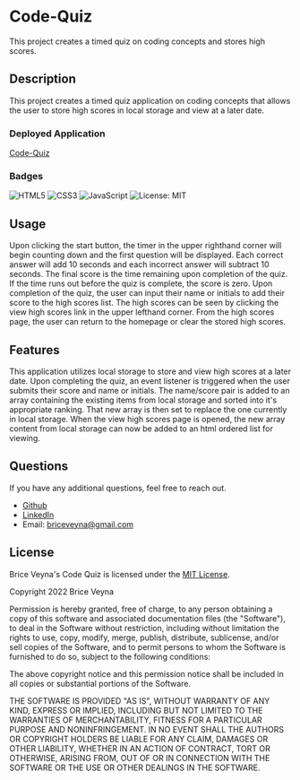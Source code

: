 # Code-Quiz
This project creates a timed quiz on coding concepts and stores high scores.

## Description
This project creates a timed quiz application on coding concepts that allows the user to store high scores in local storage and view at a later date.

### Deployed Application
[Code-Quiz](https://briceveyna.github.io/Code-Quiz/)

### Badges
![HTML5](https://img.shields.io/badge/html5-%23E34F26.svg?style=for-the-badge&logo=html5&logoColor=white) ![CSS3](https://img.shields.io/badge/css3-%231572B6.svg?style=for-the-badge&logo=css3&logoColor=white) ![JavaScript](https://img.shields.io/badge/javascript-%23323330.svg?style=for-the-badge&logo=javascript&logoColor=%23F7DF1E) ![License: MIT](https://img.shields.io/badge/License-MIT-yellow.svg)

## Usage
Upon clicking the start button, the timer in the upper righthand corner will begin counting down and the first question will be displayed. Each correct answer will add 10 seconds and each incorrect answer will subtract 10 seconds. The final score is the time remaining upon completion of the quiz. If the time runs out before the quiz is complete, the score is zero. Upon completion of the quiz, the user can input their name or initials to add their score to the high scores list. The high scores can be seen by clicking the view high scores link in the upper lefthand corner. From the high scores page, the user can return to the homepage or clear the stored high scores.

## Features
This application utilizes local storage to store and view high scores at a later date. Upon completing the quiz, an event listener is triggered when the user submits their score and name or initials. The name/score pair is added to an array containing the existing items from local storage and sorted into it's appropriate ranking. That new array is then set to replace the one currently in local storage. When the view high scores page is opened, the new array content from local storage can now be added to an html ordered list for viewing.

## Questions
If you have any additional questions, feel free to reach out.
- [Github](https://github.com/BriceVeyna)
- [LinkedIn](https://www.linkedin.com/in/brice-veyna/)
- Email: briceveyna@gmail.com

## License
Brice Veyna's Code Quiz is licensed under the [MIT License](https://opensource.org/licenses/MIT).

Copyright 2022 Brice Veyna

Permission is hereby granted, free of charge, to any person obtaining a copy of this software and associated documentation files (the "Software"), to deal in the Software without restriction, including without limitation the rights to use, copy, modify, merge, publish, distribute, sublicense, and/or sell copies of the Software, and to permit persons to whom the Software is furnished to do so, subject to the following conditions:

The above copyright notice and this permission notice shall be included in all copies or substantial portions of the Software.

THE SOFTWARE IS PROVIDED "AS IS", WITHOUT WARRANTY OF ANY KIND, EXPRESS OR IMPLIED, INCLUDING BUT NOT LIMITED TO THE WARRANTIES OF MERCHANTABILITY, FITNESS FOR A PARTICULAR PURPOSE AND NONINFRINGEMENT. IN NO EVENT SHALL THE AUTHORS OR COPYRIGHT HOLDERS BE LIABLE FOR ANY CLAIM, DAMAGES OR OTHER LIABILITY, WHETHER IN AN ACTION OF CONTRACT, TORT OR OTHERWISE, ARISING FROM, OUT OF OR IN CONNECTION WITH THE SOFTWARE OR THE USE OR OTHER DEALINGS IN THE SOFTWARE.